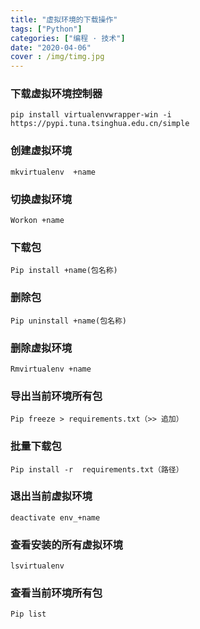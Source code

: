 ```yaml
---
title: "虚拟环境的下载操作"
tags: ["Python"]
categories: ["编程 · 技术"]
date: "2020-04-06"
cover : /img/timg.jpg
---
```


### 下载虚拟环境控制器

```
pip install virtualenvwrapper-win -i https://pypi.tuna.tsinghua.edu.cn/simple
```

### 创建虚拟环境

```
mkvirtualenv  +name
```

### 切换虚拟环境

```
Workon +name
```

### 下载包

```
Pip install +name(包名称)
```

### 删除包

```
Pip uninstall +name(包名称)
```

### 删除虚拟环境

```
Rmvirtualenv +name
```

### 导出当前环境所有包

```
Pip freeze > requirements.txt（>> 追加）
```

### 批量下载包

```
Pip install -r  requirements.txt（路径）
```

### 退出当前虚拟环境

```
deactivate env_+name
```

### 查看安装的所有虚拟环境

```
lsvirtualenv
```

### 查看当前环境所有包

```
Pip list
```